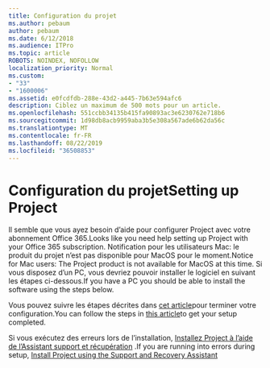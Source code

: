 ```yaml
---
title: Configuration du projet
ms.author: pebaum
author: pebaum
ms.date: 6/12/2018
ms.audience: ITPro
ms.topic: article
ROBOTS: NOINDEX, NOFOLLOW
localization_priority: Normal
ms.custom:
- "33"
- "1600006"
ms.assetid: e0fcdfdb-288e-43d2-a445-7b63e594afc6
description: Ciblez un maximum de 500 mots pour un article.
ms.openlocfilehash: 551ccbb34135b415fa90893ac3e6230762e718b6
ms.sourcegitcommit: 1d98db8acb9959aba3b5e308a567ade6b62da56c
ms.translationtype: MT
ms.contentlocale: fr-FR
ms.lasthandoff: 08/22/2019
ms.locfileid: "36508853"
---
```

# <a name="setting-up-project"></a><span data-ttu-id="e724e-103">Configuration du projet</span><span class="sxs-lookup"><span data-stu-id="e724e-103">Setting up Project</span></span>

<span data-ttu-id="e724e-104">Il semble que vous ayez besoin d’aide pour configurer Project avec votre abonnement Office 365.</span><span class="sxs-lookup"><span data-stu-id="e724e-104">Looks like you need help setting up Project with your Office 365 subscription.</span></span>
<span data-ttu-id="e724e-105">Notification pour les utilisateurs Mac: le produit du projet n’est pas disponible pour MacOS pour le moment.</span><span class="sxs-lookup"><span data-stu-id="e724e-105">Notice for Mac users: The Project product is not available for MacOS at this time.</span></span> <span data-ttu-id="e724e-106">Si vous disposez d’un PC, vous devriez pouvoir installer le logiciel en suivant les étapes ci-dessous.</span><span class="sxs-lookup"><span data-stu-id="e724e-106">If you have a PC you should be able to install the software using the steps below.</span></span>
  
<span data-ttu-id="e724e-107">Vous pouvez suivre les étapes décrites dans [cet article](https://support.office.com/article/7059249b-d9fe-4d61-ab96-5c5bf435f281.aspx)pour terminer votre configuration.</span><span class="sxs-lookup"><span data-stu-id="e724e-107">You can follow the steps in [this article](https://support.office.com/article/7059249b-d9fe-4d61-ab96-5c5bf435f281.aspx)to get your setup completed.</span></span>
  
<span data-ttu-id="e724e-108">Si vous exécutez des erreurs lors de l’installation, [Installez Project à l’aide de l’Assistant support et récupération](https://aka.ms/SaRA-ProjectSetupScenario) .</span><span class="sxs-lookup"><span data-stu-id="e724e-108">If you are running into errors during setup, [Install Project using the Support and Recovery Assistant](https://aka.ms/SaRA-ProjectSetupScenario)</span></span>
